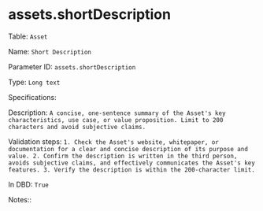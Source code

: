 # assets.shortDescription

Table: ```Asset```

Name: ```Short Description```

Parameter ID: ```assets.shortDescription```

Type: ```Long text```

Specifications: ``` ```

Description: ```A concise, one-sentence summary of the Asset's key characteristics, use case, or value proposition. Limit to 200 characters and avoid subjective claims.```

Validation steps: ```1. Check the Asset's website, whitepaper, or documentation for a clear and concise description of its purpose and value.
2. Confirm the description is written in the third person, avoids subjective claims, and effectively communicates the Asset's key features.
3. Verify the description is within the 200-character limit.```

In DBD: ```True```

Notes:: ``` ```

